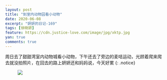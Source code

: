 ```yaml
---
layout: post
title: "到室内动物园看小动物"
date: 2020-06-08
excerpt: "妍妍的日记-169"
tags: [徐晓妍]
feature: https://cdn.justice-love.com/image/jpg/xktp.jpg
yan: true
comments: true
---
```

周日去了甜甜湾室内动物城看小动物，下午还去了旁边的麦咭运动，光顾着爬来爬去就没拍照片，在回去的路上妍妍还和妈妈说，今天好累
{: .notice}
<figure>
    <img src="{{ site.staticUrl }}/yanyan/image/shineidongwuyuanwan.jpg" />
</figure>
